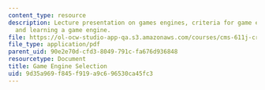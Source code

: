 ```yaml
---
content_type: resource
description: Lecture presentation on games engines, criteria for game engine selection,
  and learning a game engine.
file: https://ol-ocw-studio-app-qa.s3.amazonaws.com/courses/cms-611j-creating-video-games-fall-2014/9d35a969f845f919a9c696530ca45fc3_MITCMS_611JF14_Game_Engine.pdf
file_type: application/pdf
parent_uid: 90e2e70d-cfd3-8049-791c-fa676d936848
resourcetype: Document
title: Game Engine Selection
uid: 9d35a969-f845-f919-a9c6-96530ca45fc3
---
```

